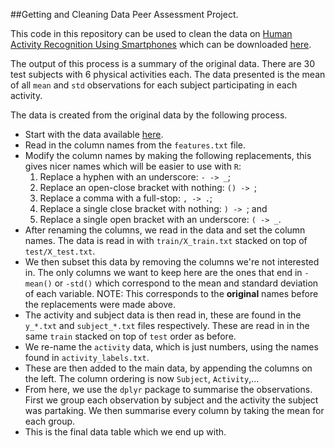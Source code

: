 ##Getting and Cleaning Data Peer Assessment Project.

This code in this repository can be used to clean the data on [Human Activity Recognition Using Smartphones](http://archive.ics.uci.edu/ml/datasets/Human+Activity+Recognition+Using+Smartphones) which can be downloaded [here](http://archive.ics.uci.edu/ml/machine-learning-databases/00240/UCI%20HAR%20Dataset.zip).

The output of this process is a summary of the original data.
There are 30 test subjects with 6 physical activities each.
The data presented is the mean of all `mean` and `std` observations for each subject participating in each activity.

The data is created from the original data by the following process.

* Start with the data available [here](http://archive.ics.uci.edu/ml/machine-learning-databases/00240/UCI%20HAR%20Dataset.zip).
* Read in the column names from the `features.txt` file.
* Modify the column names by making the following replacements, this gives nicer names which will be easier to use with `R`:
    1. Replace a hyphen with an underscore: `- -> _`;
    2. Replace an open-close bracket with nothing: `() -> `;
    3. Replace a comma with a full-stop: `, -> .`;
    4. Replace a single close bracket with nothing: `) -> `; and
    5. Replace a single open bracket with an underscore: `( -> _`.
* After renaming the columns, we read in the data and set the column names.  The data is read in with `train/X_train.txt` stacked on top of `test/X_test.txt`.
* We then subset this data by removing the columns we're not interested in.  The only columns we want to keep here are the ones that end in `-mean()` or `-std()` which correspond to the mean and standard deviation of each variable.  NOTE: This corresponds to the **original** names before the replacements were made above.
* The activity and subject data is then read in, these are found in the `y_*.txt` and `subject_*.txt` files respectively.  These are read in in the same `train` stacked on top of `test` order as before.
* We re-name the `activity` data, which is just numbers, using the names found in `activity_labels.txt`.
* These are then added to the main data, by appending the columns on the left.  The column ordering is now `Subject`, `Activity`,...
* From here, we use the `dplyr` package to summarise the observations.  First we group each observation by subject and the activity the subject was partaking.  We then summarise every column by taking the mean for each group.
* This is the final data table which we end up with.

